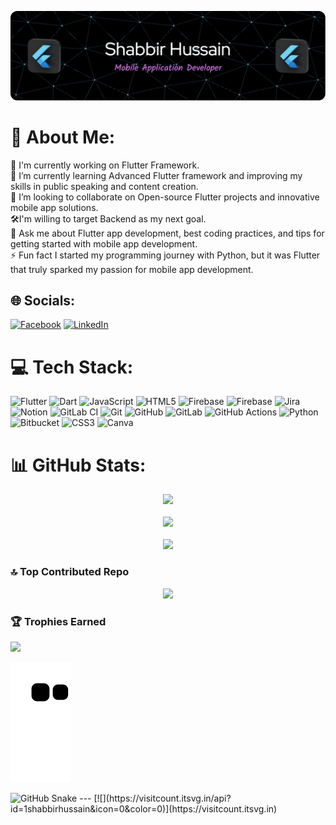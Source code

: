 ![Header](./github-header-image.png)
# 💫 About Me:
🎯 I'm currently working on Flutter Framework.<br>🌱 I’m currently learning Advanced Flutter framework and improving my skills in public speaking and content creation.<br>🤝 I’m looking to collaborate on Open-source Flutter projects and innovative mobile app solutions.<br>🛠I'm willing to target Backend as my next goal.<br>💬 Ask me about Flutter app development, best coding practices, and tips for getting started with mobile app development.<br>⚡ Fun fact I started my programming journey with Python, but it was Flutter that truly sparked my passion for mobile app development.


## 🌐 Socials:
[![Facebook](https://img.shields.io/badge/Facebook-%231877F2.svg?logo=Facebook&logoColor=white)](https://facebook.com/shabbirhussain.00) [![LinkedIn](https://img.shields.io/badge/LinkedIn-%230077B5.svg?logo=linkedin&logoColor=white)](https://linkedin.com/in/shabbir-hussain-445338228) 

# 💻 Tech Stack:
![Flutter](https://img.shields.io/badge/Flutter-%2302569B.svg?style=for-the-badge&logo=Flutter&logoColor=white) ![Dart](https://img.shields.io/badge/dart-%230175C2.svg?style=for-the-badge&logo=dart&logoColor=white) ![JavaScript](https://img.shields.io/badge/javascript-%23323330.svg?style=for-the-badge&logo=javascript&logoColor=%23F7DF1E) ![HTML5](https://img.shields.io/badge/html5-%23E34F26.svg?style=for-the-badge&logo=html5&logoColor=white) ![Firebase](https://img.shields.io/badge/firebase-%23039BE5.svg?style=for-the-badge&logo=firebase) ![Firebase](https://img.shields.io/badge/firebase-a08021?style=for-the-badge&logo=firebase&logoColor=ffcd34) ![Jira](https://img.shields.io/badge/jira-%230A0FFF.svg?style=for-the-badge&logo=jira&logoColor=white) ![Notion](https://img.shields.io/badge/Notion-%23000000.svg?style=for-the-badge&logo=notion&logoColor=white) ![GitLab CI](https://img.shields.io/badge/gitlab%20CI-%23181717.svg?style=for-the-badge&logo=gitlab&logoColor=white) ![Git](https://img.shields.io/badge/git-%23F05033.svg?style=for-the-badge&logo=git&logoColor=white) ![GitHub](https://img.shields.io/badge/github-%23121011.svg?style=for-the-badge&logo=github&logoColor=white) ![GitLab](https://img.shields.io/badge/gitlab-%23181717.svg?style=for-the-badge&logo=gitlab&logoColor=white) ![GitHub Actions](https://img.shields.io/badge/github%20actions-%232671E5.svg?style=for-the-badge&logo=githubactions&logoColor=white) ![Python](https://img.shields.io/badge/python-3670A0?style=for-the-badge&logo=python&logoColor=ffdd54) ![Bitbucket](https://img.shields.io/badge/bitbucket-%230047B3.svg?style=for-the-badge&logo=bitbucket&logoColor=white) ![CSS3](https://img.shields.io/badge/css3-%231572B6.svg?style=for-the-badge&logo=css3&logoColor=white) ![Canva](https://img.shields.io/badge/Canva-%2300C4CC.svg?style=for-the-badge&logo=Canva&logoColor=white)
# 📊 GitHub Stats:

<div align="center">
  
![](https://github-readme-stats.vercel.app/api?username=1shabbirhussain&theme=neon&hide_border=false&include_all_commits=true&count_private=true)<br/> <br/>
![](https://github-readme-streak-stats.herokuapp.com/?user=1shabbirhussain&theme=neon&hide_border=false)<br/><br/>
![](https://github-readme-stats.vercel.app/api/top-langs/?username=1shabbirhussain&theme=neon&hide_border=false&include_all_commits=true&count_private=true&layout=compact)
</div>

### 🔝 Top Contributed Repo
<div align="center">
  
![](https://github-contributor-stats.vercel.app/api?username=1shabbirhussain&limit=5&theme=dark&combine_all_yearly_contributions=true)
</div>

### 🏆 Trophies Earned
<img src="https://github-profile-trophy.vercel.app/?username=madushadhanushka&theme=juicyfresh&no-bg=true" />

![snake animation](https://github.com/1shabbirhussain/1shabbirhussain/blob/output/github-contribution-grid-snake2.svg)

<img alt="GitHub Snake" src="https://raw.githubusercontent.com/USERNAME/USERNAME/output/github-contribution-grid-snake.svg" />
---
[![](https://visitcount.itsvg.in/api?id=1shabbirhussain&icon=0&color=0)](https://visitcount.itsvg.in)


<!-- Proudly created with GPRM ( https://gprm.itsvg.in ) -->
